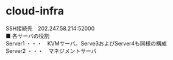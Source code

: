 # cloud-infra <br>
SSH接続先　202.247.58.214:52000
<br>
■ 各サーバの役割 <br>
Server1 ・・・　KVMサーバ。Serve3およびServer4も同様の構成<br>
Server2 ・・・　マネジメントサーバ <br>
